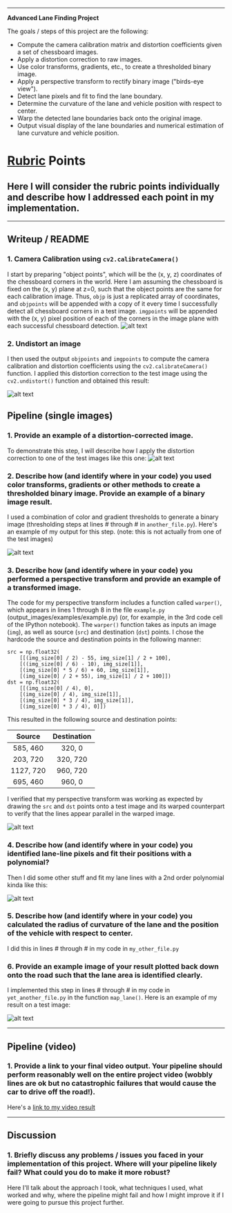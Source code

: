 --------------------------------------------------------------------------------

**Advanced Lane Finding Project**

The goals / steps of this project are the following:

- Compute the camera calibration matrix and distortion coefficients given a set of chessboard images.
- Apply a distortion correction to raw images.
- Use color transforms, gradients, etc., to create a thresholded binary image.
- Apply a perspective transform to rectify binary image ("birds-eye view").
- Detect lane pixels and fit to find the lane boundary.
- Determine the curvature of the lane and vehicle position with respect to center.
- Warp the detected lane boundaries back onto the original image.
- Output visual display of the lane boundaries and numerical estimation of lane curvature and vehicle position.

# [Rubric](https://review.udacity.com/#!/rubrics/571/view) Points

## Here I will consider the rubric points individually and describe how I addressed each point in my implementation.

--------------------------------------------------------------------------------

## Writeup / README

### 1\. Camera Calibration using `cv2.calibrateCamera()`

I start by preparing "object points", which will be the (x, y, z) coordinates of the chessboard corners in the world. Here I am assuming the chessboard is fixed on the (x, y) plane at z=0, such that the object points are the same for each calibration image. Thus, `objp` is just a replicated array of coordinates, and `objpoints` will be appended with a copy of it every time I successfully detect all chessboard corners in a test image. `imgpoints` will be appended with the (x, y) pixel position of each of the corners in the image plane with each successful chessboard detection. ![alt text][image0]

### 2\. Undistort an image

I then used the output `objpoints` and `imgpoints` to compute the camera calibration and distortion coefficients using the `cv2.calibrateCamera()` function. I applied this distortion correction to the test image using the `cv2.undistort()` function and obtained this result:

![alt text][image1]

## Pipeline (single images)

### 1\. Provide an example of a distortion-corrected image.

To demonstrate this step, I will describe how I apply the distortion correction to one of the test images like this one: ![alt text][image2]

### 2\. Describe how (and identify where in your code) you used color transforms, gradients or other methods to create a thresholded binary image. Provide an example of a binary image result.

I used a combination of color and gradient thresholds to generate a binary image (thresholding steps at lines # through # in `another_file.py`). Here's an example of my output for this step. (note: this is not actually from one of the test images)

![alt text][image3]

### 3\. Describe how (and identify where in your code) you performed a perspective transform and provide an example of a transformed image.

The code for my perspective transform includes a function called `warper()`, which appears in lines 1 through 8 in the file `example.py` (output_images/examples/example.py) (or, for example, in the 3rd code cell of the IPython notebook). The `warper()` function takes as inputs an image (`img`), as well as source (`src`) and destination (`dst`) points. I chose the hardcode the source and destination points in the following manner:

```
src = np.float32(
    [[(img_size[0] / 2) - 55, img_size[1] / 2 + 100],
    [((img_size[0] / 6) - 10), img_size[1]],
    [(img_size[0] * 5 / 6) + 60, img_size[1]],
    [(img_size[0] / 2 + 55), img_size[1] / 2 + 100]])
dst = np.float32(
    [[(img_size[0] / 4), 0],
    [(img_size[0] / 4), img_size[1]],
    [(img_size[0] * 3 / 4), img_size[1]],
    [(img_size[0] * 3 / 4), 0]])
```

This resulted in the following source and destination points:

 Source   | Destination
:-------: | :---------:
585, 460  |   320, 0
203, 720  |  320, 720
1127, 720 |  960, 720
695, 460  |   960, 0

I verified that my perspective transform was working as expected by drawing the `src` and `dst` points onto a test image and its warped counterpart to verify that the lines appear parallel in the warped image.

![alt text][image4]

### 4\. Describe how (and identify where in your code) you identified lane-line pixels and fit their positions with a polynomial?

Then I did some other stuff and fit my lane lines with a 2nd order polynomial kinda like this:

![alt text][image5]

### 5\. Describe how (and identify where in your code) you calculated the radius of curvature of the lane and the position of the vehicle with respect to center.

I did this in lines # through # in my code in `my_other_file.py`

### 6\. Provide an example image of your result plotted back down onto the road such that the lane area is identified clearly.

I implemented this step in lines # through # in my code in `yet_another_file.py` in the function `map_lane()`. Here is an example of my result on a test image:

![alt text][image6]

--------------------------------------------------------------------------------

## Pipeline (video)

### 1\. Provide a link to your final video output. Your pipeline should perform reasonably well on the entire project video (wobbly lines are ok but no catastrophic failures that would cause the car to drive off the road!).

Here's a [link to my video result](./project_video.mp4)

--------------------------------------------------------------------------------

## Discussion

### 1\. Briefly discuss any problems / issues you faced in your implementation of this project. Where will your pipeline likely fail? What could you do to make it more robust?

Here I'll talk about the approach I took, what techniques I used, what worked and why, where the pipeline might fail and how I might improve it if I were going to pursue this project further.

[//]: # "Image References"
[image0]: ./output_images/calibration.png "Undistorted"
[image1]: ./output_images/undistort_output.png "Undistorted"
[image2]: ./output_images/distort.png "Road Transformed"
[image3]: ./output_images/binary.png "Binary Example"
[image4]: ./output_images/wrap.png "Warp Example"
[image5]: ./output_images/colorfit.png "Fit Visual"
[image6]: ./output_images/output.png "Output"
[video1]: ./project_video_output.mp4 "Video"
